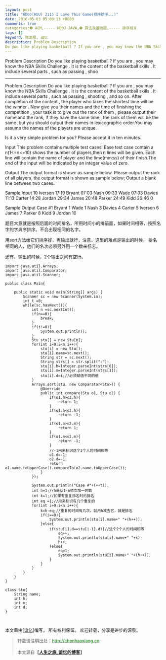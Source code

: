 ```yaml
---
layout: post
title: "HDOJ(HDU) 2115 I Love This Game(排序排序、、、)"
date: 2016-05-03 05:00:13 +0800
comments: true
categories:❶ ACM,----- HDOJ-JAVA,❺ 算法及基础题,----- 排序相关
tags: []
keyword: 陈浩翔, 谙忆
description: Problem Description 
Do you like playing basketball ? If you are , you may know the NBA Skills Challenge . It is the content of the basketball skills . It include several parts , such as passing , shoo 
---
```



Problem Description 
Do you like playing basketball ? If you are , you may know the NBA Skills Challenge . It is the content of the basketball skills . It include several parts , such as passing , shoo
<!-- more -->
----------

Problem Description
Do you like playing basketball ? If you are , you may know the NBA Skills Challenge . It is the content of the basketball skills . It include several parts , such as passing , shooting , and so on. After completion of the content , the player who takes the shortest time will be the winner . Now give you their names and the time of finishing the competition , your task is to give out the rank of them ; please output their name and the rank, if they have the same time , the rank of them will be the same ,but you should output their names in lexicographic order.You may assume the names of the players are unique.

Is it a very simple problem for you? Please accept it in ten minutes.

 

Input
This problem contains multiple test cases! Ease test case contain a n(1<=n<=10) shows the number of players,then n lines will be given. Each line will contain the name of player and the time(mm:ss) of their finish.The end of the input will be indicated by an integer value of zero.

 

Output
The output format is shown as sample below.
Please output the rank of all players, the output format is shown as sample below;
Output a blank line between two cases.
 

Sample Input
10
Iverson 17:19
Bryant 07:03
Nash 09:33
Wade 07:03
Davies 11:13
Carter 14:28
Jordan 29:34
James 20:48
Parker 24:49
Kidd 26:46
0
 

Sample Output
Case #1
Bryant 1
Wade 1
Nash 3
Davies 4
Carter 5
Iverson 6
James 7
Parker 8
Kidd 9
Jordan 10


题目大意就是按照后面的时间排名，所用时间小的排前面，如果时间相等，按照名字的字典序排序。不会出现相同的名字。

用sort方法给它们排序好，再输出就行，注意，这里的难点是输出的时候，
排名相同的人，他们的名次必须另外用一个数来标志。

还有，输出的时候，2个输出之间有空行。


```
import java.util.Arrays;
import java.util.Comparator;
import java.util.Scanner;

public class Main{

    public static void main(String[] args) {
        Scanner sc = new Scanner(System.in);
        int t =0;
        while(sc.hasNext()){
            int n =sc.nextInt();
            if(n==0){
                break;
            }
            if(t!=0){
                System.out.println();
            }
            Stu stu[] = new Stu[n];
            for(int i=0;i<n;i++){
                stu[i] = new Stu();
                stu[i].name=sc.next();
                String str = sc.next();
                String strs[] = str.split(":");
                stu[i].h=Integer.parseInt(strs[0]);
                stu[i].m=Integer.parseInt(strs[1]);
                stu[i].d=i;//必须赋值不同的值
            }
            Arrays.sort(stu, new Comparator<Stu>() {
                @Override
                public int compare(Stu o1, Stu o2) {
                    if(o1.h>o2.h){
                        return 1;
                    }
                    if(o1.h<o2.h){
                        return -1;
                    }
                    if(o1.m>o2.m){
                        return 1;
                    }
                    if(o1.m<o2.m){
                        return -1;
                    }
                    //-1用来标识这个2个人的时间相等
                    o1.d=-1;
                    o2.d=-1;
                    return o1.name.toUpperCase().compareTo(o2.name.toUpperCase());
                }
            });
            
            System.out.println("Case #"+(++t));
            int h=1;//h是从1-n依次加一的数
            int k=1;//如果有重复排名时的排名
            int eq =1;//用来标识有几个重复的
            for(int i=0;i<n;i++){
            	k=h-eq;//重复的时间有几次，就用h减去它，就是排名
                if(i==0){
                    System.out.println(stu[i].name+" "+(h++));
                }else{
                    if(stu[i].d==stu[i-1].d){//这个2个人的时间相等
                    	eq++;
                        System.out.println(stu[i].name+" "+k);
                        h++;
                    }else{
                    	eq=1;
                        System.out.println(stu[i].name+" "+(h++));
                    }
                }
            }
        }
    }
}

class Stu{
    String name;
    int h;
    int m;
    int d;
}



```

本文章由<a href="http://chenhaoxiang.cn/">[谙忆]</a>编写， 所有权利保留。 
欢迎转载，分享是进步的源泉。
<blockquote cite='陈浩翔'>
<p background-color='#D3D3D3'>转载请注明出处：<a href='http://chenhaoxiang.cn'><font color="green">http://chenhaoxiang.cn</font></a><br><br>
本文源自<strong>【<a href='http://chenhaoxiang.cn' target='_blank'>人生之旅_谙忆的博客</a>】</strong></p>
</blockquote>
